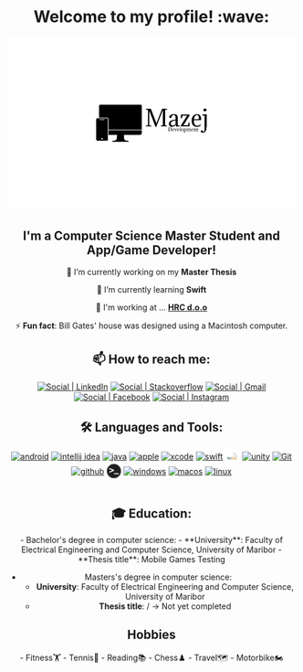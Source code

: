 <h1 align='center'> Welcome to my profile! :wave:</h1>

[![Social banner for Tomaz Mazej](https://github.com/TomazMazej/TomazMazej/blob/main/assets/mazej_dev_logo.png)](https://mazejgames.com)

<div align="center">
<h2 align='center'>I'm a Computer Science Master Student and App/Game Developer!</h1>

🔭 I’m currently working on my **Master Thesis**

🌱 I’m currently learning **Swift**
  
🏢 I'm working at ... **[HRC d.o.o](https://www.hrc.si/)**

⚡ **Fun fact**: Bill Gates' house was designed using a Macintosh computer.
</div>

<div align="center">
<h2 align='center'>📫 How to reach me:</h2>
  
[<img align="center" alt="Social | LinkedIn" height="22px" src="https://cdn.jsdelivr.net/npm/simple-icons@v3/icons/linkedin.svg" />][linkedin]
[<img align="center" alt="Social | Stackoverflow" height="22px" src="https://cdn.jsdelivr.net/npm/simple-icons@v3/icons/stackoverflow.svg" />][stackoverflow]
[<img align="center" alt="Social | Gmail" height="22px" src="https://cdn.jsdelivr.net/npm/simple-icons@v3/icons/gmail.svg" />][gmail]
[<img align="center" alt="Social | Facebook" height="22px" src="https://cdn.jsdelivr.net/npm/simple-icons@3.4.0/icons/facebook.svg" />][facebook]
[<img align="center" alt="Social | Instagram" height="22px" src="https://cdn.jsdelivr.net/npm/simple-icons@v3/icons/instagram.svg" />][instagram]
</div>

<div align="center">
<h2 align='center'>🛠️ Languages and Tools:</h2>
  
[<img align="center" alt="android" width="26px" src="https://img.icons8.com/color/48/000000/android-os.png" />](https://www.android.com/)
[<img align="center" alt="intellij idea" width="26px" src="https://img.icons8.com/color/240/000000/intellij-idea.png" />](https://www.jetbrains.com/idea/)
[<img align="center" alt="java" width="26px" src="https://img.icons8.com/color/240/000000/java-coffee-cup-logo.png">](https://docs.oracle.com/en/java/)
[<img align="center" alt="apple" width="26px" src="https://img.icons8.com/ios/50/000000/mac-os.png">](https://www.apple.com/)
[<img align="center" alt="xcode" width="26px" src="https://img.icons8.com/color/48/000000/xcode.png">](https://developer.apple.com/xcode/)
[<img align="center" alt="swift" width="26px" src="https://img.icons8.com/color/48/000000/swiftui.png">](https://developer.apple.com/swift/)
[<img align="center" alt="MySQL" width="26px" src="https://raw.githubusercontent.com/github/explore/80688e429a7d4ef2fca1e82350fe8e3517d3494d/topics/mysql/mysql.png">](https://dev.mysql.com/)
[<img align="center" alt="unity" width="26px" src="https://img.icons8.com/ios-filled/50/000000/unity.png">](https://unity.com/)
[<img align="center" alt="Git" width="26px" src="https://img.icons8.com/color/240/000000/git.png">](https://git-scm.com/)
[<img align="center" alt="github" width="26px" src="https://img.icons8.com/ios-glyphs/240/000000/github.png">](https://github.com/)
[<img align="center" alt="terminal" width="26px" src="https://raw.githubusercontent.com/github/explore/80688e429a7d4ef2fca1e82350fe8e3517d3494d/topics/terminal/terminal.png">](https://docs.microsoft.com/en-us/windows/terminal/)
[<img align="center" alt="windows" width="26px" src="https://img.icons8.com/color/240/000000/windows-10.png">](https://www.microsoft.com/en-us/windows)
[<img align="center" alt="macos" width="26px" src="https://img.icons8.com/officel/160/000000/mac-logo.png">](https://developer.apple.com/macos/)
[<img align="center" alt="linux" width="26px" src="https://img.icons8.com/color/96/000000/linux.png">](https://www.kernel.org/)
<br><br>
</div>

<div align="center">
<h2 align='center'>🎓 Education:</h2>
  - Bachelor's degree in computer science:
  - **University**: Faculty of Electrical Engineering and Computer Science, University of Maribor
  - **Thesis title**: Mobile Games Testing

- Masters's degree in computer science:
  - **University**: Faculty of Electrical Engineering and Computer Science, University of Maribor
  - **Thesis title**: / &rarr; Not yet completed
  
</div>

<div align="center">
<h2 align='center'>Hobbies</h2>
  - Fitness🏋️
  - Tennis🎾
  - Reading📚
  - Chess♟️
  - Travel🗺️
  - Motorbike🏍️
  
</div>

[linkedin]: https://www.linkedin.com/in/tomaz-mazej-5a636418b/
[stackoverflow]: https://stackoverflow.com/users/12029044/tomaz-mazej
[gmail]: mailto:tomaz.mazej@gmail.com
[facebook]: https://www.facebook.com/mazejgames
[instagram]: https://www.instagram.com/mazejgames/
